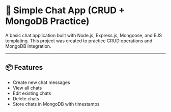 # 💬 Simple Chat App (CRUD + MongoDB Practice)

A basic chat application built with Node.js, Express.js, Mongoose, and EJS templating. This project was created to practice CRUD operations and MongoDB integration.

---

## 📦 Features

- Create new chat messages
- View all chats
- Edit existing chats
- Delete chats
- Store chats in MongoDB with timestamps
